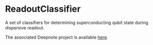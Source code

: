 # ReadoutClassifier
A set of classifiers for determining superconducting qubit state during dispersive readout.

The associated Deepnote project is available [here](https://deepnote.com/project/Readout-AhHxnVTkROWrHM56ai1E3w/%2FReadoutClassifier%2Fsimulation.ipynb).